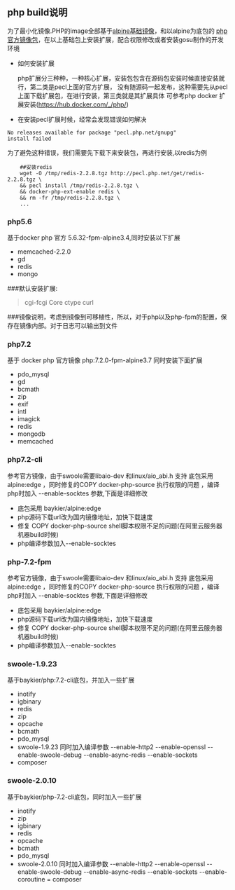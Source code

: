 php build说明
-------------

为了最小化镜像.PHP的image全部基于[alpine基础镜像](https://github.com/gliderlabs/docker-alpine)，和以alpine为底包的
[php官方镜像包](https://github.com/docker-library/php/)，在以上基础包上安装扩展，配合权限修改或者安装gosu制作的开发
环境

- 如何安装扩展

    php扩展分三种种，一种核心扩展，安装包包含在源码包安装时候直接安装就行，第二类是pecl上面的官方扩展，
    没有随源码一起发布，这种需要先从pecl上面下载扩展包，在进行安装，第三类就是其扩展具体
    可参考php docker 扩展安装(https://hub.docker.com/_/php/)

- 在安装pecl扩展时候，经常会发现错误如何解决

```
No releases available for package "pecl.php.net/gnupg"
install failed
```

为了避免这种错误，我们需要先下载下来安装包，再进行安装,以redis为例

```
    ##安装redis
    wget -O /tmp/redis-2.2.8.tgz http://pecl.php.net/get/redis-2.2.8.tgz \
    && pecl install /tmp/redis-2.2.8.tgz \
    && docker-php-ext-enable redis \
    && rm -fr /tmp/redis-2.2.8.tgz \
    ...

```

### php5.6

基于docker php 官方 5.6.32-fpm-alpine3.4,同时安装以下扩展

- memcached-2.2.0
- gd
- redis
- mongo


###默认安装扩展:

> cgi-fcgi Core ctype curl 

###镜像说明，考虑到镜像到可移植性，所以，对于php以及php-fpm的配置，保存在镜像内部。对于日志可以输出到文件

### php7.2

基于 docker php 官方镜像 php:7.2.0-fpm-alpine3.7 同时安装下面扩展

- pdo_mysql
- gd
- bcmath
- zip
- exif
- intl
- imagick
- redis
- mongodb
- memcached

### php7.2-cli

参考官方镜像，由于swoole需要libaio-dev 和linux/aio_abi.h 支持 底包采用alpine:edge ，同时修复的COPY docker-php-source 执行权限的问题
，编译php时加入 --enable-socktes 参数,下面是详细修改

- 底包采用 baykier/alpine:edge
- php源码下载url改为国内镜像地址，加快下载速度
- 修复 COPY docker-php-source shell脚本权限不足的问题(在阿里云服务器机器build时候)
- php编译参数加入--enable-socktes

### php-7.2-fpm

参考官方镜像，由于swoole需要libaio-dev 和linux/aio_abi.h 支持 底包采用alpine:edge ，同时修复的COPY docker-php-source 执行权限的问题
，编译php时加入 --enable-socktes 参数,下面是详细修改

- 底包采用 baykier/alpine:edge
- php源码下载url改为国内镜像地址，加快下载速度
- 修复 COPY docker-php-source shell脚本权限不足的问题(在阿里云服务器机器build时候)
- php编译参数加入--enable-socktes

### swoole-1.9.23

基于baykier/php:7.2-cli底包，并加入一些扩展

- inotify
- igbinary
- redis
- zip
- opcache
- bcmath
- pdo_mysql
- swoole-1.9.23 同时加入编译参数 --enable-http2    --enable-openssl  --enable-swoole-debug   --enable-async-redis   --enable-sockets
- composer

### swoole-2.0.10

基于baykier/php-7.2-cli底包，同时加入一些扩展

- inotify
- zip
- igbinary
- redis
- opcache
- bcmath
- pdo_mysql
- swoole-2.0.10 同时加入编译参数 --enable-http2    --enable-openssl  --enable-swoole-debug   --enable-async-redis   --enable-sockets --enable-coroutine
= composer